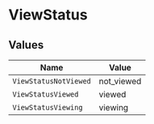 # ViewStatus


## Values

| Name                  | Value                 |
| --------------------- | --------------------- |
| `ViewStatusNotViewed` | not_viewed            |
| `ViewStatusViewed`    | viewed                |
| `ViewStatusViewing`   | viewing               |